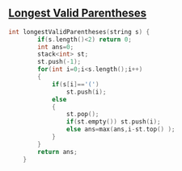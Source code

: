 ## [Longest Valid Parentheses](https://leetcode.com/problems/longest-valid-parentheses/)
```cpp
int longestValidParentheses(string s) {
        if(s.length()<2) return 0;
        int ans=0;
        stack<int> st;
        st.push(-1);
        for(int i=0;i<s.length();i++)
        {
            if(s[i]=='(') 
                st.push(i);
            else 
            {
                st.pop();
                if(st.empty()) st.push(i);
                else ans=max(ans,i-st.top() );
            }
        }
        return ans;
    }
```
